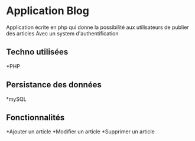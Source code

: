 # Application Blog
Application écrite en php qui donne la possibilité aux utilisateurs de publier des articles
Avec un system d'authentification
## Techno utilisées
*PHP
## Persistance des données
*mySQL
## Fonctionnalités
*Ajouter un article
*Modifier un article
*Supprimer un article